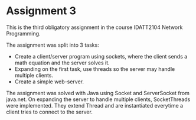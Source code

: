 # Assignment 3

This is the third obligatory assignment in the course IDATT2104 Network Programming.

The assignment was split into 3 tasks:
  - Create a client/server program using sockets, where the client sends a math equation and the server solves it.
  - Expanding on the first task, use threads so the server may handle multiple clients.
  - Create a simple web-server.

The assignment was solved with Java using Socket and ServerSocket from java.net. On expanding the server to handle multiple clients, SocketThreads were implemented.
They extend Thread and are instantiated everytime a client tries to connect to the server.
